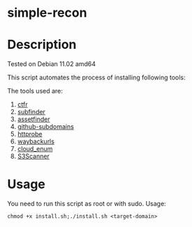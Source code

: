 # simple-recon

# Description

Tested on Debian 11.02 amd64

This script automates the process of installing following tools:

The tools used are:

1) <a href="https://github.com/UnaPibaGeek/ctfr">ctfr</a>
2) <a href="https://github.com/projectdiscovery/subfinder">subfinder</a>
3) <a href="https://github.com/tomnomnom/assetfinder">assetfinder</a>
4) <a href="https://github.com/gwen001/github-subdomains">github-subdomains</a>
5) <a href="https://github.com/tomnomnom/httprobe">httprobe</a>
6) <a href="https://github.com/tomnomnom/waybackurls">waybackurls</a>
7) <a href="https://github.com/initstring/cloud_enum">cloud_enum</a>
8) <a href="https://github.com/sa7mon/S3Scanner">S3Scanner</a>




# Usage

You need to run this script as root or with sudo.
Usage:
```
chmod +x install.sh;./install.sh <target-domain>
```


